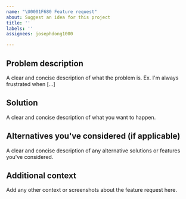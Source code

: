 ```yaml
---
name: "\U0001F680 Feature request"
about: Suggest an idea for this project
title: ''
labels: ''
assignees: josephdong1000

---
```


## Problem description
A clear and concise description of what the problem is. Ex. I'm always frustrated when [...]

## Solution
A clear and concise description of what you want to happen.

## Alternatives you've considered (if applicable)
A clear and concise description of any alternative solutions or features you've considered.

## Additional context
Add any other context or screenshots about the feature request here.
